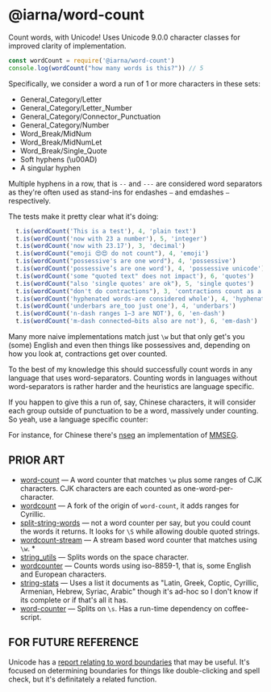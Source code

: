 # @iarna/word-count

Count words, with Unicode!  Uses Unicode 9.0.0 character classes for improved
clarity of implementation.

```js
const wordCount = require('@iarna/word-count')
console.log(wordCount("how many words is this?")) // 5
```

Specifically, we consider a word a run of 1 or more characters in these sets:

* General_Category/Letter
* General_Category/Letter_Number
* General_Category/Connector_Punctuation
* General_Category/Number
* Word_Break/MidNum
* Word_Break/MidNumLet
* Word_Break/Single_Quote
* Soft hyphens (\u00AD)
* A singular hyphen

Multiple hyphens in a row, that is `--` and `---` are considered word
separators as they're often used as stand-ins for endashes `–` and emdashes
`—` respectively.

The tests make it pretty clear what it's doing:

```js
  t.is(wordCount('This is a test'), 4, 'plain text')
  t.is(wordCount('now with 23 a number'), 5, 'integer')
  t.is(wordCount('now with 23.17'), 3, 'decimal')
  t.is(wordCount("emoji 😍😍 do not count"), 4, 'emoji')
  t.is(wordCount("possessive's are one word"), 4, 'possessive')
  t.is(wordCount('possessive’s are one word'), 4, 'possessive unicode')
  t.is(wordCount('some "quoted text" does not impact'), 6, 'quotes')
  t.is(wordCount("also 'single quotes' are ok"), 5, 'single quotes')
  t.is(wordCount("don't do contractions"), 3, 'contractions count as a single word')
  t.is(wordCount('hyphenated words-are considered whole'), 4, 'hyphenated words')
  t.is(wordCount('underbars are_too just one'), 4, 'underbars')
  t.is(wordCount('n-dash ranges 1–3 are NOT'), 6, 'en-dash')
  t.is(wordCount('m-dash connected—bits also are not'), 6, 'em-dash')
```

Many more naive implementations match just `\w` but that only get's you
(some) English and even then things like possessives and, depending on how
you look at, contractions get over counted.

To the best of my knowledge this should successfully count words in any
language that uses word-separators.  Counting words in languages without
word-separators is rather harder and the heuristics are language specific. 

If you happen to give this a run of, say, Chinese characters, it will
consider each group outside of punctuation to be a word, massively
under counting.  So yeah, use a language specific counter:

For instance, for Chinese there's
[nseg](https://www.npmjs.com/package/nseg) an implementation of
[MMSEG](http://technology.chtsai.org/mmseg/).

## PRIOR ART

* [word-count](https://www.npmjs.com/package/word-count) — A word counter
  that matches `\w` plus some ranges of CJK characters. CJK characters
  are each counted as one-word-per-character.
* [wordcount](https://www.npmjs.com/package/wordcount) — A fork of the
  origin of `word-count`, it adds ranges for Cyrillic.
* [split-string-words](https://www.npmjs.com/package/split-string-words) —
  not a word counter per say, but you could count the words it returns.  It
  looks for `\S` while allowing double quoted strings.
* [wordcount-stream](https://www.npmjs.com/package/wordcount-stream) —
  A stream based word counter that matches using `\w`.  *
* [string_utils](https://www.npmjs.com/package/string_utils) — Splits words on
  the space character.
* [wordcounter](https://www.npmjs.com/package/wordcounter) — Counts words using
  iso-8859-1, that is, some English and European characters.
* [string-stats](https://www.npmjs.com/package/string-stats) — Uses a list
  it documents as "Latin, Greek, Coptic, Cyrillic, Armenian, Hebrew, Syriac,
  Arabic" though it's ad-hoc so I don't know if its complete or if that's
  all it has.
* [word-counter](https://www.npmjs.com/package/word-counter) — Splits on
  `\s`.  Has a run-time dependency on coffee-script.

## FOR FUTURE REFERENCE

Unicode has a [report relating to word
boundaries](http://unicode.org/reports/tr29/#Word_Boundaries) that may be
useful.  It's focused on determining boundaries for things like
double-clicking and spell check, but it's definitately a related function.
